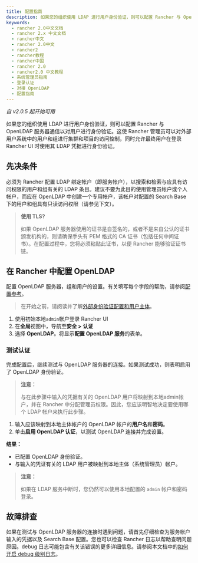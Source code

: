 ```yaml
---
title: 配置指南
description: 如果您的组织使用 LDAP 进行用户身份验证，则可以配置 Rancher 与 OpenLDAP 服务器通信以对用户进行身份验证。这使 Rancher 管理员可以对外部用户系统中的用户和组进行集群和项目的访问控制，同时允许最终用户在登录 Rancher UI 时使用其 LDAP 凭据进行身份验证。
keywords:
  - rancher 2.0中文文档
  - rancher 2.x 中文文档
  - rancher中文
  - rancher 2.0中文
  - rancher2
  - rancher教程
  - rancher中国
  - rancher 2.0
  - rancher2.0 中文教程
  - 系统管理员指南
  - 登录认证
  - 对接 OpenLDAP
  - 配置指南
---
```


_自 v2.0.5 起开始可用_

如果您的组织使用 LDAP 进行用户身份验证，则可以配置 Rancher 与 OpenLDAP 服务器通信以对用户进行身份验证。这使 Rancher 管理员可以对外部用户系统中的用户和组进行集群和项目的访问控制，同时允许最终用户在登录 Rancher UI 时使用其 LDAP 凭据进行身份验证。

## 先决条件

必须为 Rancher 配置 LDAP 绑定帐户（即服务帐户），以搜索和检索与应具有访问权限的用户和组有关的 LDAP 条目。建议不要为此目的使用管理员帐户或个人帐户，而应在 OpenLDAP 中创建一个专用帐户，该帐户对配置的 Search Base 下的用户和组具有只读访问权限（请参见下文）。

> **使用 TLS?**
>
> 如果 OpenLDAP 服务器使用的证书是自签名的，或者不是来自公认的证书颁发机构的，则请确保手头有 PEM 格式的 CA 证书（包括任何中间证书）。在配置过程中，您将必须粘贴此证书，以便 Rancher 能够验证证书链。

## 在 Rancher 中配置 OpenLDAP

配置 OpenLDAP 服务器，组和用户的设置。有关填写每个字段的帮助，请参阅[配置参考](/docs/admin-settings/authentication/openldap/openldap-config/_index)。

> 在开始之前，请阅读并了解[外部身份验证配置和用户主体](/docs/admin-settings/authentication/_index)。

1. 使用初始本地`admin`帐户登录 Rancher UI
2. 在**全局**视图中，导航至**安全 > 认证**
3. 选择 **OpenLDAP**。将显示**配置 OpenLDAP 服务**的表单。

### 测试认证

完成配置后，继续测试与 OpenLDAP 服务器的连接。如果测试成功，则表明启用了 OpenLDAP 身份验证。

> **注意：**
>
> 与在此步骤中输入的凭据有关的 OpenLDAP 用户将映射到本地admin帐户，并在 Rancher 中分配管理员权限。因此，您应该明智地决定要使用哪个 LDAP 帐户来执行此步骤。

1. 输入应该映射到本地主体帐户的 OpenLDAP 帐户的**用户名**和**密码**。
2. 单击**启用 OpenLDAP 认证**，以测试 OpenLDAP 连接并完成设置。

**结果：**

- 已配置 OpenLDAP 身份验证。
- 与输入的凭证有关的 LDAP 用户被映射到本地主体（系统管理员）帐户。

> **注意：**
>
> 如果在 LDAP 服务中断时，您仍然可以使用本地配置的 `admin` 帐户和密码登录。

## 故障排查

如果在测试与 OpenLDAP 服务器的连接时遇到问题，请首先仔细检查为服务帐户输入的凭据以及 Search Base 配置。您也可以检查 Rancher 日志以帮助查明问题原因。debug 日志可能包含有关该错误的更多详细信息。请参阅本文档中的[如何开启 debug 级别日志](/docs/faq/technical/_index)。
